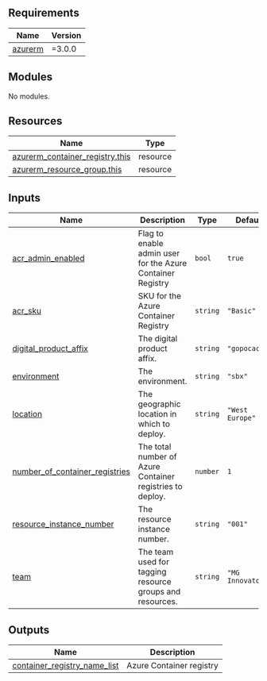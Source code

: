 <!-- BEGIN_TF_DOCS -->
## Requirements

| Name | Version |
|------|---------|
| <a name="requirement_azurerm"></a> [azurerm](#requirement\_azurerm) | =3.0.0 |

## Modules

No modules.

## Resources

| Name | Type |
|------|------|
| [azurerm_container_registry.this](https://registry.terraform.io/providers/hashicorp/azurerm/3.0.0/docs/resources/container_registry) | resource |
| [azurerm_resource_group.this](https://registry.terraform.io/providers/hashicorp/azurerm/3.0.0/docs/resources/resource_group) | resource |

## Inputs

| Name | Description | Type | Default | Required |
|------|-------------|------|---------|:--------:|
| <a name="input_acr_admin_enabled"></a> [acr\_admin\_enabled](#input\_acr\_admin\_enabled) | Flag to enable admin user for the Azure Container Registry | `bool` | `true` | no |
| <a name="input_acr_sku"></a> [acr\_sku](#input\_acr\_sku) | SKU for the Azure Container Registry | `string` | `"Basic"` | no |
| <a name="input_digital_product_affix"></a> [digital\_product\_affix](#input\_digital\_product\_affix) | The digital product affix. | `string` | `"gopocacr"` | no |
| <a name="input_environment"></a> [environment](#input\_environment) | The environment. | `string` | `"sbx"` | no |
| <a name="input_location"></a> [location](#input\_location) | The geographic location in which to deploy. | `string` | `"West Europe"` | no |
| <a name="input_number_of_container_registries"></a> [number\_of\_container\_registries](#input\_number\_of\_container\_registries) | The total number of Azure Container registries to deploy. | `number` | `1` | no |
| <a name="input_resource_instance_number"></a> [resource\_instance\_number](#input\_resource\_instance\_number) | The resource instance number. | `string` | `"001"` | no |
| <a name="input_team"></a> [team](#input\_team) | The team used for tagging resource groups and resources. | `string` | `"MG Innovators"` | no |

## Outputs

| Name | Description |
|------|-------------|
| <a name="output_container_registry_name_list"></a> [container\_registry\_name\_list](#output\_container\_registry\_name\_list) | Azure Container registry |
<!-- END_TF_DOCS -->